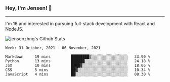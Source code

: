 ### Hey, I'm Jensen! 👋

---

I'm 16 and interested in pursuing full-stack development with React and NodeJS.

![jensenzhng's Github Stats](https://github-readme-stats.vercel.app/api?username=jensenzhng&theme=dark&show_icons=true&count_private=true&include_all_commits=true)

<!--START_SECTION:waka-->
```text
Week: 31 October, 2021 - 06 November, 2021

Markdown     19 mins         ████████▒░░░░░░░░░░░░░░░░   33.90 % 
Python       13 mins         ██████░░░░░░░░░░░░░░░░░░░   24.18 % 
JSX          10 mins         ████▓░░░░░░░░░░░░░░░░░░░░   18.06 % 
CSS          5 mins          ██▓░░░░░░░░░░░░░░░░░░░░░░   10.34 % 
JavaScript   4 mins          ██░░░░░░░░░░░░░░░░░░░░░░░   08.30 % 
```
<!--END_SECTION:waka-->
